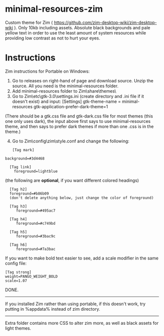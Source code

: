 # minimal-resources-zim
Custom theme for Zim ( https://github.com/zim-desktop-wiki/zim-desktop-wiki ). Only 10kb including assets. Absolute black backgrounds and pale yellow text in order to use the least amount of system resources while providing low contrast as not to hurt your eyes.



# Instructions

Zim instructions for Portable on Windows: 

  1) Go to releases on right-hand of page and download source. Unzip the source. All you need is the minimal-resources folder.
  2) Add minimal-resources folder to Zim\share\themes\
  3) Go to Zim\etc\gtk-3.0\settings.ini  (create directory and .ini file if it doesn't exist) and input:
      [Settings]
      gtk-theme-name = minimal-resources
      gtk-application-prefer-dark-theme=1
	   
(There should be a gtk.css file and gtk-dark.css file for most themes (this one only uses dark), the input above first says to use minimal-resources theme, and then says to prefer dark themes if more than one .css is in the theme.)

  4) Go to Zim\config\zim\style.conf and change the following:

     	 [Tag mark]
	background=#3d4468
	  
	  [Tag link]
      	foreground=lightblue
		  
(the following are **optional**, if you want different colored headings) 
	  
	  [Tag h2]
	  foreground=#b86b09
	  (don't delete anything below, just change the color of foreground)
	  
	  [Tag h3]
     	 foreground=#495ac7
	  
	  [Tag h4]
     	 foreground=#c749bd
	  
	  [Tag h5]
     	 foreground=#3bac9c
	  
	  [Tag h6]
     	 foreground=#7a3bac

   If you want to make bold text easier to see, add a scale modifier in the same config file:
   
	[Tag strong]
	weight=PANGO_WEIGHT_BOLD
	scale=1.07
	  
DONE. 

*********************

 
If you installed Zim rather than using portable, if this doesn't work, try putting in %appdata% instead of zim directory.



********************


Extra folder contains more CSS to alter zim more, as well as black assets for light themes. 
